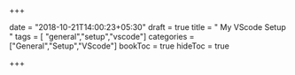 +++

date = "2018-10-21T14:00:23+05:30"
draft = true
title = " My VScode Setup "
tags = [ "general","setup","vscode"]
categories =["General","Setup","VScode"]
bookToc = true
hideToc = true

+++
